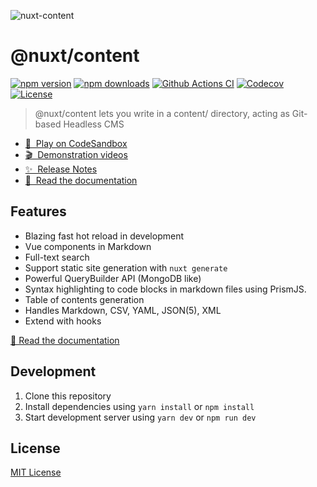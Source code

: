 ![nuxt-content](https://user-images.githubusercontent.com/904724/80923202-7a93e880-8d82-11ea-8ae1-044ebdc80aac.png)

# @nuxt/content

[![npm version][npm-version-src]][npm-version-href]
[![npm downloads][npm-downloads-src]][npm-downloads-href]
[![Github Actions CI][github-actions-ci-src]][github-actions-ci-href]
[![Codecov][codecov-src]][codecov-href]
[![License][license-src]][license-href]

> @nuxt/content lets you write in a content/ directory, acting as Git-based Headless CMS

- [🎲 &nbsp;Play on CodeSandbox](https://codesandbox.io/s/nuxtcontent-demo-l164h?)
- [🎬 &nbsp;Demonstration videos](https://content.nuxtjs.org/#videos)
- [✨ &nbsp;Release Notes](https://github.com/nuxt/content/releases)
- [📖 &nbsp;Read the documentation](https://content.nuxtjs.org)

## Features

- Blazing fast hot reload in development
- Vue components in Markdown
- Full-text search
- Support static site generation with `nuxt generate`
- Powerful QueryBuilder API (MongoDB like)
- Syntax highlighting to code blocks in markdown files using PrismJS.
- Table of contents generation
- Handles Markdown, CSV, YAML, JSON(5), XML
- Extend with hooks

[📖 Read the documentation](https://content.nuxtjs.org)

## Development

1. Clone this repository
2. Install dependencies using `yarn install` or `npm install`
3. Start development server using `yarn dev` or `npm run dev`

## License

[MIT License](./LICENSE)

<!-- Badges -->
[npm-version-src]: https://img.shields.io/npm/v/@nuxt/content/latest.svg
[npm-version-href]: https://npmjs.com/package/@nuxt/content

[npm-downloads-src]: https://img.shields.io/npm/dt/@nuxt/content.svg
[npm-downloads-href]: https://npmjs.com/package/@nuxt/content

[github-actions-ci-src]: https://github.com/nuxt/content/workflows/ci/badge.svg
[github-actions-ci-href]: https://github.com/nuxt/content/actions?query=workflow%3Aci

[codecov-src]: https://img.shields.io/codecov/c/github/nuxt/content.svg
[codecov-href]: https://codecov.io/gh/nuxt/content

[license-src]: https://img.shields.io/npm/l/@nuxt/content.svg
[license-href]: https://npmjs.com/package/@nuxt/content
